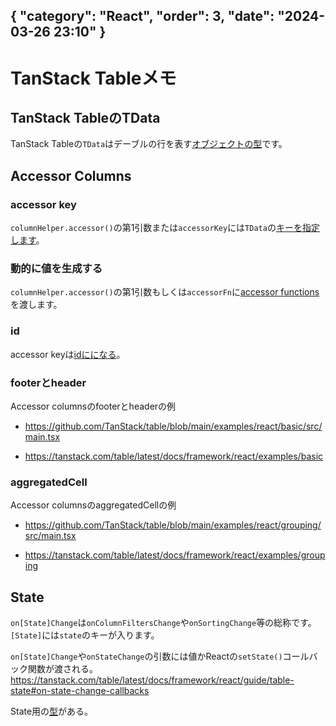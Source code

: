 { "category": "React",  "order": 3, "date": "2024-03-26 23:10" }
---
# TanStack Tableメモ

## TanStack TableのTData

TanStack Tableの`TData`はデーブルの行を表す[オブジェクトの型](https://tanstack.com/table/latest/docs/guide/tables#defining-data)です。

## Accessor Columns

### accessor key

`columnHelper.accessor()`の第1引数または`accessorKey`には`TData`の[キーを指定します](https://tanstack.com/table/latest/docs/guide/column-defs#object-keys)。

### 動的に値を生成する

`columnHelper.accessor()`の第1引数もしくは`accessorFn`に[accessor functions](https://tanstack.com/table/latest/docs/guide/column-defs#accessor-functions)を渡します。

### id

accessor keyは[idにになる](https://tanstack.com/table/latest/docs/guide/column-defs#unique-column-ids)。

### footerとheader

Accessor columnsのfooterとheaderの例

* https://github.com/TanStack/table/blob/main/examples/react/basic/src/main.tsx

* https://tanstack.com/table/latest/docs/framework/react/examples/basic  

### aggregatedCell

Accessor columnsのaggregatedCellの例

* https://github.com/TanStack/table/blob/main/examples/react/grouping/src/main.tsx

* https://tanstack.com/table/latest/docs/framework/react/examples/grouping

## State

`on[State]Change`は`onColumnFiltersChange`や`onSortingChange`等の総称です。`[State]`には`state`のキーが入ります。


`on[State]Change`や`onStateChange`の引数には値かReactの`setState()`コールバック関数が渡される。  
https://tanstack.com/table/latest/docs/framework/react/guide/table-state#on-state-change-callbacks

State用の[型](https://tanstack.com/table/latest/docs/framework/react/guide/table-state#state-types)がある。
